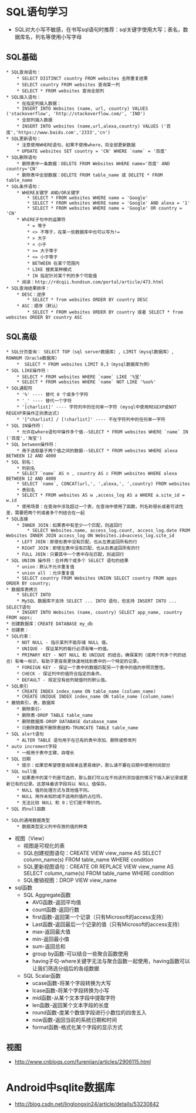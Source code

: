 # SQL语句学习
* SQL对大小写不敏感，在书写sql语句时推荐：sql关键字使用大写；表名，数据库名，列名等使用小写字母
## SQL基础
	* SQL查询语句：
		* SELECT DISTINCT country FROM websites 去除重复结果
		* SELECT country FROM websites 查询某一列
		* SELECT * FROM websites 查询全部列
	* SQL插入语句：
		* 在指定列插入数据：
		* INSERT INTO Websites (name, url, country) VALUES ('stackoverflow', 'http://stackoverflow.com/', 'IND')
		* 全部列插入数据
		* INSERT INTO websites (name,url,alexa,country) VALUES ('百度','https://www.baidu.com','2333','cn')
	* SQL更新语句：
		* 注意使用WHERE语句，如果不使用where，将全部更新数据
		* UPDATE websites SET country = 'CN' WHERE `name` = '百度'
	* SQL删除语句
		* 删除表中一条数据：DELETE FROM Websites WHERE name='百度' AND country='CN'
		* 删除表中全部数据：DELETE FROM table_name 或 DELETE * FROM table_name
	* SQL条件语句：
		* WHERE关键字 AND/OR关键字
			* SELECT * FROM websites WHERE name = 'Google'
			* SELECT * FROM websites WHERE name = 'Google' AND alexa = '1'
			* SELECT * FROM websites WHERE name = 'Google' OR country = 'CN'
		* WhERE子句中的运算符
			* = 等于
			* <> 不等于，在某一些数据库中也可以写为!=
			* > 大于
			* < 小于
			* >= 大于等于
			* <= 小于等于
			* BETWEEN 在某个范围内
			* LIKE 搜索某种模式
			* IN 指定针对某个列的多个可能值
		* 阅读：http://rdcqii.hundsun.com/portal/article/473.html
	* SQL查询结果排序：
		* DESC：逆序
			* SELECT * from websites ORDER BY country DESC
		* ASC：顺序（默认）
			* SELECT * FROM websites ORDER BY country 或者 SELECT * from websites ORDER BY country ASC 
## SQL高级
	* SQL分页查询： SELECT TOP（sql server数据库）, LIMIT（mysql数据库）, ROWNUM（Oracle数据库）
		*  SELECT * FROM websites LIMIT 0,3（mysql数据库为例）
	* SQL LIKE操作符：
		* SELECT * FROM websites WHERE `name` LIKE '%宝'
		* SELECT * FROM websites WHERE `name` NOT LIKE '%oo%'
	* SQL通配符
		* '%' ---- 替代 0 个或多个字符
		* '_' ---- 替代一个字符
		* '[charlist]' ---- 字符列中的任何单一字符 (mysql中使用REGEXP或NOT REGEXP来操作正则表达式)
		* '[^charlist] / [!charlist]' ---- 不在字符列中的任何单一字符
	* SQL IN操作符：
		* 允许在where语句中操作多个值--SELECT * FROM websites WHERE `name` IN ('百度','淘宝')
	* SQL between操作符：
		* 用于选取基于两个值之间的数据--SELECT * FROM websites WHERE alexa BETWEEN 12 AND 4000
	* SQL 别名：
		* 列别名
		* SELECT `name` AS n , country AS c FROM websites WHERE alexa BETWEEN 12 AND 4000
		* SELECT `name`, CONCAT(url,', ',alexa,', ',country) FROM websites
		* 表别名
		* SELECT * FROM websites AS w ,access_log AS a WHERE a.site_id = w.id 
		* 使用场景：在查询中涉及超过一个表，在查询中使用了函数，列名称很长或者可读性差，需要把两个列或者多个列结合在一起
	* SQL连接
		* INNER JOIN：如果表中有至少一个匹配，则返回行
			* SELECT Websites.name, access_log.count, access_log.date FROM Websites INNER JOIN access_log ON Websites.id=access_log.site_id
		* LEFT JOIN：即使右表中没有匹配，也从左表返回所有的行
		* RIGHT JOIN：即使左表中没有匹配，也从右表返回所有的行
		* FULL JOIN：只要其中一个表中存在匹配，则返回行
	* SQL UNION 操作符：合并两个或多个 SELECT 语句的结果
		* union：默认不允许重复值
		* union all ：允许重复值
		* SELECT country FROM Websites UNION SELECT country FROM apps ORDER BY country;
	* 数据库表拷贝
		* SELECT INTO 
		* MySQL 数据库不支持 SELECT ... INTO 语句，但支持 INSERT INTO ... SELECT语句
		* INSERT INTO Websites (name, country) SELECT app_name, country FROM apps;
	* 创建数据库：CREATE DATABASE my_db
	* 创建表：
	* SQL约束：
		* NOT NULL - 指示某列不能存储 NULL 值。
		* UNIQUE - 保证某列的每行必须有唯一的值。
		* PRIMARY KEY - NOT NULL 和 UNIQUE 的结合。确保某列（或两个列多个列的结合）有唯一标识，有助于更容易更快速地找到表中的一个特定的记录。
		* FOREIGN KEY - 保证一个表中的数据匹配另一个表中的值的参照完整性。
		* CHECK - 保证列中的值符合指定的条件。
		* DEFAULT - 规定没有给列赋值时的默认值。
	* SQL索引
		* CREATE INDEX index_name ON table_name (column_name)
		* CREATE UNIQUE INDEX index_name ON table_name (column_name)
	* 撤销索引，表，数据库
		* 删除索引-
		* 删除表-DROP TABLE table_name
		* 删除数据库-DROP DATABASE database_name
		* 只删除数据不删除表结构-TRUNCATE TABLE table_name
	* SQL alert语句
		* ALTER TABLE 语句用于在已有的表中添加、删除或修改列
	* auto increment字段
		* 一般用于表中主键，自增长
	* SQL 日期
		* 提示：如果您希望使查询简单且更易维护，那么请不要在日期中使用时间部分
	* SQL null值
		* 如果表中的某个列是可选的，那么我们可以在不向该列添加值的情况下插入新记录或更新已有的记录。这意味着该字段将以 NULL 值保存。
		* NULL 值的处理方式与其他值不同。
		* NULL 用作未知的或不适用的值的占位符。
		* 无法比较 NULL 和 0；它们是不等价的。
	* SQL 的null函数

	* SQL的通用数据类型
		* 数据类型定义列中存放的值的种类
* 视图（View）
	* 视图是可视化的表
	* SQL创建视图语句：CREATE VIEW view_name AS SELECT column_name(s) FROM table_name WHERE condition
	* SQL更新视图语句：CREATE OR REPLACE VIEW view_name AS SELECT column_name(s) FROM table_name WHERE condition
	* SQL撤销视图：DROP VIEW view_name
* sql函数
	* SQL Aggregate函数
		* AVG函数-返回平均值
		* count函数-返回行数
		* first函数-返回第一个记录（只有Microsoft的access支持）
		* Last函数-返回最后一个记录的值（只有Microsoft的access支持）
		* max-返回最大值
		* min-返回最小值
		* sum-返回总和
		* group by函数-可以结合一些聚合函数使用
		* having子句-where关键字无法与聚合函数一起使用，having函数可以让我们筛选分组后的各组数据
	* SQL Scalar函数
		* ucase函数-将某个字段转换为大写
		* lcase函数-将某个字段转换为小写
		* mid函数-从某个文本字段中提取字符
		* len函数-返回某个文本字段的长度
		* round函数-度某个数值字段进行小数位的四舍五入
		* now函数-返回当前的系统日期和时间
		* format函数-格式化某个字段的显示方式
## 视图
* http://www.cnblogs.com/furenjian/articles/2906115.html
# Android中sqlite数据库
* http://blog.csdn.net/linglongxin24/article/details/53230842